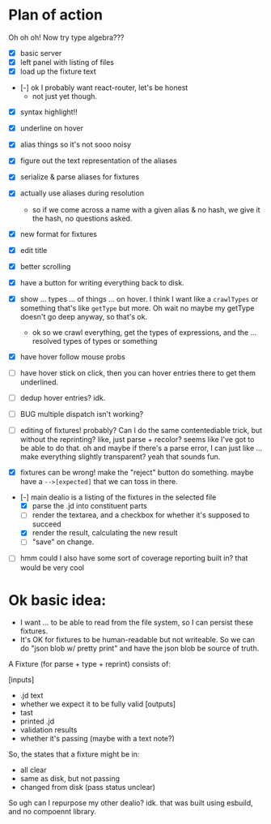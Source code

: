 
# Plan of action

Oh oh oh! Now try type algebra???



- [x] basic server
- [x] left panel with listing of files
- [x] load up the fixture text
- [-] ok I probably want react-router, let's be honest
	- not just yet though.
- [x] syntax highlight!!
- [x] underline on hover
- [x] alias things so it's not sooo noisy
- [x] figure out the text representation of the aliases
- [x] serialize & parse aliases for fixtures
- [x] actually use aliases during resolution
	- so if we come across a name with a given alias & no hash, we give it the hash, no questions asked.
- [x] new format for fixtures
- [x] edit title
- [x] better scrolling

- [x] have a button for writing everything back to disk.

- [x] show ... types ... of things ... on hover. I think I want like a `crawlTypes` or something that's like `getType` but more. Oh wait no maybe my getType doesn't go deep anyway, so that's ok.
	- ok so we crawl everything, get the types of expressions, and the ... resolved types of types or something
- [x] have hover follow mouse probs
- [ ] have hover stick on click, then you can hover entries there to get them underlined.
- [ ] dedup hover entries? idk.

- [ ] BUG multiple dispatch isn't working?

- [ ] editing of fixtures! probably? Can I do the same contentediable trick, but without the reprinting?
	like, just parse + recolor?
	seems like I've got to be able to do that.
	oh and maybe if there's a parse error, I can just like ... make everything slightly transparent?
	yeah that sounds fun.
- [x] fixtures can be wrong! make the "reject" button do something.
	maybe have a `-->[expected]` that we can toss in there.

- [-] main dealio is a listing of the fixtures in the selected file
	- [x] parse the .jd into constituent parts
	- [ ] render the textarea, and a checkbox for whether it's supposed to succeed
	- [x] render the result, calculating the new result
	- [ ] "save" on change.
- [ ] hmm could I also have some sort of coverage reporting built in? that would be very cool



# Ok basic idea:
- I want ... to be able to read from the file system, so I can persist these fixtures.
- It's OK for fixtures to be human-readable but not writeable. So we can do "json blob w/ pretty print" and have the json blob be source of truth.

A Fixture (for parse + type + reprint) consists of:

[inputs]
- .jd text
- whether we expect it to be fully valid
[outputs]
- tast
- printed .jd
- validation results
- whether it's passing (maybe with a text note?)

So, the states that a fixture might be in:
- all clear
- same as disk, but not passing
- changed from disk (pass status unclear)

So
ugh can I repurpose my other dealio? idk. that was built using esbuild, and no compoennt library.

